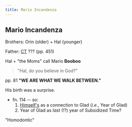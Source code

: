 ```yaml
---
title: Mario Incandenza
---
```


Mario Incandenza
----------------

Brothers: Orin (older) + Hal (younger)

Father: [CT](/characters/CT) ??? (pp. 451)

Hal + "the Moms" call Mario **Booboo**

> "Hal, do you believe in God?"

pp. 81 **"WE ARE WHAT WE WALK BETWEEN."**

His birth was a surprise.

* fn. 114 -- so:
  1. [Himself's](/characters/Himself) as a connection to Glad (*i.e.*, Year of Glad)
  2. Year of Glad as *last* (!?) year of Subsidized Time?

"Homodontic"
